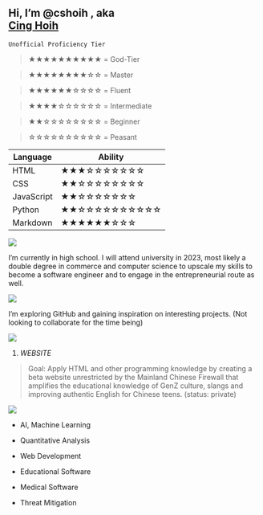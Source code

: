 ## Hi, I’m @cshoih , aka <div class="badge-base LI-profile-badge" data-locale="en_US" data-size="medium" data-theme="dark" data-type="VERTICAL" data-vanity="cinghoih" data-version="v1"><a class="badge-base__link LI-simple-link" href="https://au.linkedin.com/in/cinghoih?trk=profile-badge">Cing Hoih</a></div>
              
`Unofficial Proficiency Tier`

> ★★★★★★★★★★ = God-Tier

> ★★★★★★★★☆☆ = Master

> ★★★★★★☆☆☆☆ = Fluent

> ★★★★☆☆☆☆☆☆ = Intermediate

> ★★☆☆☆☆☆☆☆☆ = Beginner

> ☆☆☆☆☆☆☆☆☆☆ = Peasant

| Language | Ability |
| ----------- | ----------- |
| HTML |★★★☆☆☆☆☆☆☆ |
| CSS | ★★☆☆☆☆☆☆☆☆ |
| JavaScript |★★☆☆☆☆☆☆☆|
| Python | ★★☆☆☆☆☆☆☆☆☆☆ |
| Markdown | ★★★★★★☆☆☆ |


![](https://img.shields.io/badge/-BACKGROUND-informational?style=flat&logo=data:image/svg%2bxml;base64,<BASE64_DATA>) 

I’m currently in high school. I will attend university in 2023, most likely a double degree in commerce and computer science to upscale my skills to become a software engineer and to engage in the entrepreneurial route as well.

![](https://img.shields.io/badge/-PURPOSE-informational?style=flat&logo=data:image/svg%2bxml;base64,<BASE64_DATA>) 

I’m exploring GitHub and gaining inspiration on interesting projects. (Not looking to collaborate for the time being)

![](https://img.shields.io/badge/-PROJECTS-informational?style=flat&logo=data:image/svg%2bxml;base64,<BASE64_DATA>) 

1. *WEBSITE*
> Goal: Apply HTML and other programming knowledge by creating a beta website unrestricted by the Mainland Chinese Firewall that amplifies the educational knowledge of GenZ culture, slangs and improving authentic English for Chinese teens. (status: private)

![](https://img.shields.io/badge/-INTERESTS-informational?style=flat&logo=data:image/svg%2bxml;base64,<BASE64_DATA>)

* AI, Machine Learning

* Quantitative Analysis

* Web Development 

* Educational Software

* Medical Software

* Threat Mitigation







<!---
cshoih/cshoih is a ✨ special ✨ repository because its `README.md` (this file) appears on your GitHub profile.
You can click the Preview link to take a look at your changes.
--->
